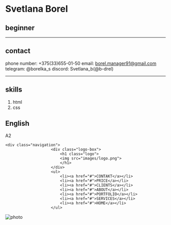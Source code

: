 # Svetlana Borel
## beginner
*******************
## contact

phone number: +375(33)655-01-50
email: borel.manager91@gmail.com
telegram: @borelka_s
discord: Svetlana_b(@b-drel)
*********************

## skills
1. html
2. css

## English
A2

```
<div class="navigation">
					<div class="logo-box">
						<h1 class="logo">
						<img src="images/logo.png">
						</h1>
					</div>
					<ul>
						<li><a href="#">CONTAKT</a></li>
						<li><a href="#">PRICE</a></li>
						<li><a href="#">CLIENTS</a></li>
						<li><a href="#">ABOUT</a></li>
						<li><a href="#">PORTFOLIO</a></li>
						<li><a href="#">SERVICES</a></li>
						<li><a href="#">HOME</a></li>
					</ul>

```

![photo](https://vk.com/borelka_s?z=photo8087939_457240439%2Fphotos8087939)